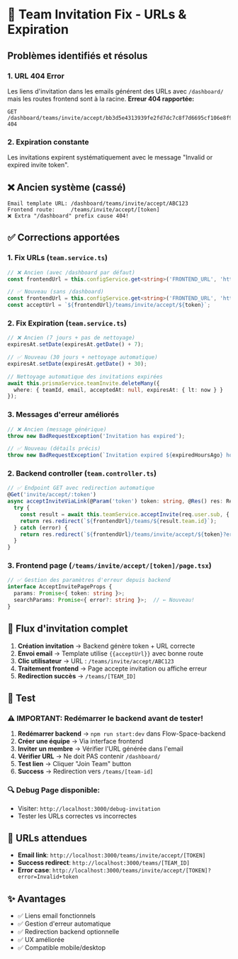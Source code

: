 # 🔗 Team Invitation Fix - URLs & Expiration

## Problèmes identifiés et résolus

### 1. **URL 404 Error**
Les liens d'invitation dans les emails générent des URLs avec `/dashboard/` mais les routes frontend sont à la racine.
**Erreur 404 rapportée:**
```
GET /dashboard/teams/invite/accept/bb3d5e4313939fe2fd7dc7c8f7d6695cf106e8f943297027f1b38efe8ccf6fb5 404
```

### 2. **Expiration constante**
Les invitations expirent systématiquement avec le message "Invalid or expired invite token".

## ❌ Ancien système (cassé)
```
Email template URL: /dashboard/teams/invite/accept/ABC123
Frontend route:     /teams/invite/accept/[token]
❌ Extra "/dashboard" prefix cause 404!
```

## ✅ Corrections apportées

### 1. **Fix URLs** (`team.service.ts`)
```typescript
// ❌ Ancien (avec /dashboard par défaut)
const frontendUrl = this.configService.get<string>('FRONTEND_URL', 'http://localhost:3000/dashboard');

// ✅ Nouveau (sans /dashboard)
const frontendUrl = this.configService.get<string>('FRONTEND_URL', 'http://localhost:3000');
const acceptUrl = `${frontendUrl}/teams/invite/accept/${token}`;
```

### 2. **Fix Expiration** (`team.service.ts`)
```typescript
// ❌ Ancien (7 jours + pas de nettoyage)
expiresAt.setDate(expiresAt.getDate() + 7);

// ✅ Nouveau (30 jours + nettoyage automatique)
expiresAt.setDate(expiresAt.getDate() + 30);

// Nettoyage automatique des invitations expirées
await this.prismaService.teamInvite.deleteMany({
  where: { teamId, email, acceptedAt: null, expiresAt: { lt: now } }
});
```

### 3. **Messages d'erreur améliorés**
```typescript
// ❌ Ancien (message générique)
throw new BadRequestException('Invitation has expired');

// ✅ Nouveau (détails précis)
throw new BadRequestException(`Invitation expired ${expiredHoursAgo} hours ago (expired: ${invite.expiresAt.toISOString()}, now: ${now.toISOString()})`);
```

### 2. **Backend controller** (`team.controller.ts`)
```typescript
// ✅ Endpoint GET avec redirection automatique
@Get('invite/accept/:token')
async acceptInviteViaLink(@Param('token') token: string, @Res() res: Response) {
  try {
    const result = await this.teamService.acceptInvite(req.user.sub, { token });
    return res.redirect(`${frontendUrl}/teams/${result.team.id}`);
  } catch (error) {
    return res.redirect(`${frontendUrl}/teams/invite/accept/${token}?error=${error.message}`);
  }
}
```

### 3. **Frontend page** (`/teams/invite/accept/[token]/page.tsx`)
```typescript
// ✅ Gestion des paramètres d'erreur depuis backend
interface AcceptInvitePageProps {
  params: Promise<{ token: string }>;
  searchParams: Promise<{ error?: string }>;  // ← Nouveau!
}
```

## 🔄 Flux d'invitation complet

1. **Création invitation** → Backend génère token + URL correcte
2. **Envoi email** → Template utilise `{{acceptUrl}}` avec bonne route
3. **Clic utilisateur** → URL : `/teams/invite/accept/ABC123`
4. **Traitement frontend** → Page accepte invitation ou affiche erreur
5. **Redirection succès** → `/teams/[TEAM_ID]`

## 🧪 Test

### ⚠️ **IMPORTANT: Redémarrer le backend avant de tester!**

1. **Redémarrer backend** → `npm run start:dev` dans Flow-Space-backend
2. **Créer une équipe** → Via interface frontend
3. **Inviter un membre** → Vérifier l'URL générée dans l'email  
4. **Vérifier URL** → Ne doit PAS contenir `/dashboard/`
5. **Test lien** → Cliquer "Join Team" button
6. **Success** → Redirection vers `/teams/[team-id]`

### 🔍 **Debug Page disponible:**
- Visiter: `http://localhost:3000/debug-invitation`
- Tester les URLs correctes vs incorrectes

## 📝 URLs attendues

- **Email link**: `http://localhost:3000/teams/invite/accept/[TOKEN]`
- **Success redirect**: `http://localhost:3000/teams/[TEAM_ID]`
- **Error case**: `http://localhost:3000/teams/invite/accept/[TOKEN]?error=Invalid+token`

## ✨ Avantages

- ✅ Liens email fonctionnels
- ✅ Gestion d'erreur automatique
- ✅ Redirection backend optionnelle
- ✅ UX améliorée
- ✅ Compatible mobile/desktop
